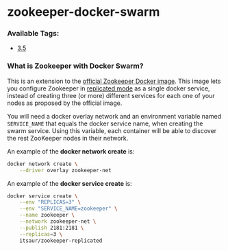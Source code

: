 # zookeeper-docker-swarm

### Available Tags:
 - [3.5](https://github.com/itsaur/zookeeper-docker-swarm/blob/3.5/Dockerfile)

### What is Zookeeper with Docker Swarm?
This is an extension to the [official Zookeeper Docker image](https://store.docker.com/images/zookeeper). 
This image lets you configure Zookeeper in [replicated mode](http://zookeeper.apache.org/doc/current/zookeeperStarted.html#sc_RunningReplicatedZooKeeper) 
as a single docker service, instead of creating three (or more) different services for each one of your nodes as proposed by the official image.

You will need a docker overlay network and an environment variable named `SERVICE_NAME` that equals the docker service name, when creating the swarm service.
Using this variable, each container will be able to discover the rest ZooKeeper nodes in their network.

An example of the **docker network create** is:

```bash
docker network create \
    --driver overlay zookeeper-net
```

An example of the **docker service create** is:

```bash
docker service create \
    --env "REPLICAS=3" \
    --env "SERVICE_NAME=zookeeper" \
    --name zookeeper \
    --network zookeeper-net \
    --publish 2181:2181 \
    --replicas=3 \
    itsaur/zookeeper-replicated
```
